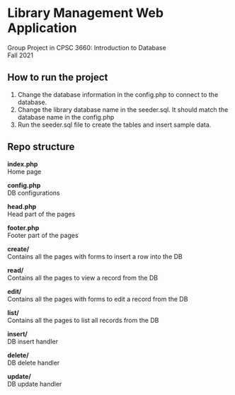 # Library Management Web Application
Group Project in CPSC 3660: Introduction to Database    
Fall 2021 

## How to run the project
1. Change the database information in the config.php to connect to the database.
2. Change the library database name in the seeder.sql. It should match the database name in the config.php
3. Run the seeder.sql file to create the tables and insert sample data.
   
## Repo structure

**index.php**  
Home page

**config.php**  
DB configurations

**head.php**  
Head part of the pages

**footer.php**  
Footer part of the pages

**create/**  
Contains all the pages with forms to insert a row into the DB

**read/**  
Contains all the pages to view a record from the DB

**edit/**  
Contains all the pages with forms to edit a record from the DB

**list/**  
Contains all the pages to list all records from the DB

**insert/**  
DB insert handler

**delete/**  
DB delete handler  

**update/**  
DB update handler  









